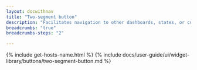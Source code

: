 ```yaml
---
layout: docwithnav
title: "Two-segment button"
description: "Facilitates navigation to other dashboards, states, or custom actions. Configurable settings allow for on-click action definition and conditions for button activation or deactivation. It offers various layouts and custom styling options for different stat"
breadcrumbs: "true"
breadcrumbs-steps: "2"

---
```

{% include get-hosts-name.html %}
{% include docs/user-guide/ui/widget-library/buttons/two-segment-button.md %}

